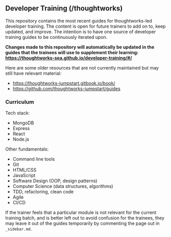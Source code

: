 ## Developer Training (/thoughtworks)

This repository contains the most recent guides for thoughtworks-led developer training. The content is open for future trainers to add on to, keep updated, and improve. The intention is to have one source of developer training guides to be continuously iterated upon.

**Changes made to this repository will automatically be updated in the guides that the trainees will use to supplement their learning: https://thoughtworks-sea.github.io/developer-training/#/**

Here are some older resources that are not currently maintained but may still have relevant material:
- https://thoughtworks-jumpstart.gitbook.io/book/
- https://github.com/thoughtworks-jumpstart/guides

### Curriculum

Tech stack:
- MongoDB
- Express
- React
- Node.js

Other fundamentals:
- Command line tools
- Git
- HTML/CSS
- JavaScript
- Software Design (OOP, design patterns)
- Computer Science (data structures, algorithms)
- TDD, refactoring, clean code
- Agile
- CI/CD

If the trainer feels that a particular module is not relevant for the current training batch, and is better left out to avoid confusion for the trainees, they may leave it out of the guides temporarily by commenting the page out in `_sidebar.md`.
